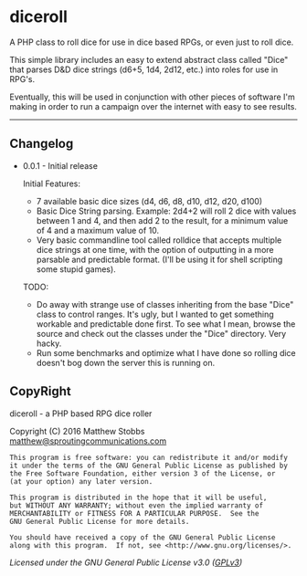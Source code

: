 # diceroll
A PHP class to roll dice for use in dice based RPGs, or even just to roll dice.

This simple library includes an easy to extend abstract class called "Dice" that parses 
D&D dice strings (d6+5, 1d4, 2d12, etc.) into roles for use in RPG's.

Eventually, this will be used in conjunction with other pieces of software I'm making
in order to run a campaign over the internet with easy to see results.

---

Changelog
---
- 0.0.1 - Initial release

    Initial Features:
    - 7 available basic dice sizes (d4, d6, d8, d10, d12, d20, d100)
    - Basic Dice String parsing. Example: 2d4+2 will roll 2 dice with values between 1 
    and 4, and then add 2 to the result, for a minimum value of 4 and a maximum value
    of 10.
    - Very basic commandline tool called rolldice that accepts multiple dice strings
    at one time, with the option of outputting in a more parsable and predictable format. 
    (I'll be using it for shell scripting some stupid games).
    
    TODO:
    - Do away with strange use of classes inheriting from the base "Dice" class to control 
    ranges. It's ugly, but I wanted to get something workable and predictable done first.
    To see what I mean, browse the source and check out the classes under the "Dice"
    directory. Very hacky.
    - Run some benchmarks and optimize what I have done so rolling dice doesn't bog down 
    the server this is running on.

CopyRight
---

diceroll - a PHP based RPG dice roller

Copyright (C) 2016  Matthew Stobbs <matthew@sproutingcommunications.com>

    This program is free software: you can redistribute it and/or modify
    it under the terms of the GNU General Public License as published by
    the Free Software Foundation, either version 3 of the License, or
    (at your option) any later version.

    This program is distributed in the hope that it will be useful,
    but WITHOUT ANY WARRANTY; without even the implied warranty of
    MERCHANTABILITY or FITNESS FOR A PARTICULAR PURPOSE.  See the
    GNU General Public License for more details.

    You should have received a copy of the GNU General Public License
    along with this program.  If not, see <http://www.gnu.org/licenses/>.

*Licensed under the GNU General Public License v3.0 ([GPLv3](LICENSE))*

